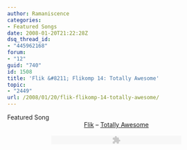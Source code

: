 ```yaml
---
author: Ramaniscence
categories:
- Featured Songs
date: 2008-01-20T21:22:28Z
dsq_thread_id:
- "445962168"
forum:
- "12"
guid: "740"
id: 1508
title: 'Flik &#8211; Flikomp 14: Totally Awesome'
topic:
- "2449"
url: /2008/01/20/flik-flikomp-14-totally-awesome/
---
```


<div align="left" class="featured-song-title">
  Featured Song
</div>

<div align="center" class="featured-song-body">
  <a target="_blank" href="http://wiki.thasauce.net/index.php?title=Flik">Flik</a> &#8211; <a target="_blank" href="featsong/ChrisSerani_TotallyAwesome.mp3">Totally Awesome</a><br /> <br />
  
  <embed width="300" height="20" flashvars="file=featsong/ChrisSerani_TotallyAwesome.mp3&#038;repeat=false&#038;showdigits=true&#038;usekeys=false" quality="high" name="line" id="line" src="http://compo.thasauce.net/swf/mp3player.swf" type="application/x-shockwave-flash" />
</div>
